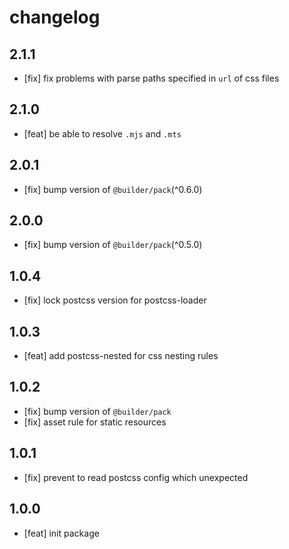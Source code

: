 # changelog

## 2.1.1

- [fix] fix problems with parse paths specified in `url` of css files

## 2.1.0

- [feat] be able to resolve `.mjs` and `.mts`

## 2.0.1

- [fix] bump version of `@builder/pack`(^0.6.0)

## 2.0.0

- [fix] bump version of `@builder/pack`(^0.5.0)

## 1.0.4

- [fix] lock postcss version for postcss-loader

## 1.0.3

- [feat] add postcss-nested for css nesting rules

## 1.0.2

- [fix] bump version of `@builder/pack`
- [fix] asset rule for static resources

## 1.0.1

- [fix] prevent to read postcss config which unexpected

## 1.0.0

- [feat] init package
